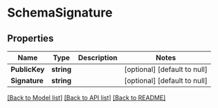 # SchemaSignature

## Properties
Name | Type | Description | Notes
------------ | ------------- | ------------- | -------------
**PublicKey** | **string** |  | [optional] [default to null]
**Signature** | **string** |  | [optional] [default to null]

[[Back to Model list]](../README.md#documentation-for-models) [[Back to API list]](../README.md#documentation-for-api-endpoints) [[Back to README]](../README.md)


